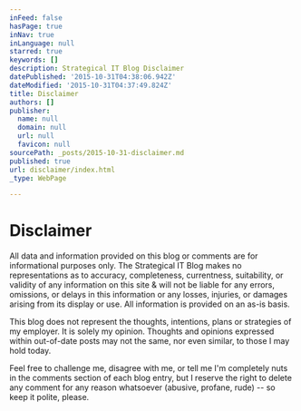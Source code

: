 ```yaml
---
inFeed: false
hasPage: true
inNav: true
inLanguage: null
starred: true
keywords: []
description: Strategical IT Blog Disclaimer
datePublished: '2015-10-31T04:38:06.942Z'
dateModified: '2015-10-31T04:37:49.824Z'
title: Disclaimer
authors: []
publisher:
  name: null
  domain: null
  url: null
  favicon: null
sourcePath: _posts/2015-10-31-disclaimer.md
published: true
url: disclaimer/index.html
_type: WebPage

---
```

# Disclaimer

All data and information provided on this blog or comments are for informational purposes only. The Strategical IT Blog makes no representations as to accuracy, completeness, currentness, suitability, or validity of any information on this site & will not be liable for any errors, omissions, or delays in this information or any losses, injuries, or damages arising from its display or use. All information is provided on an as-is basis.

This blog does not represent the thoughts, intentions, plans or strategies of my employer. It is solely my opinion. Thoughts and opinions expressed within out-of-date posts may not the same, nor even similar, to those I may hold today.

Feel free to challenge me, disagree with me, or tell me I'm completely nuts in the comments section of each blog entry, but I reserve the right to delete any comment for any reason whatsoever (abusive, profane, rude) -- so keep it polite, please.